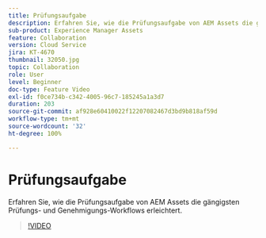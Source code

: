 ```yaml
---
title: Prüfungsaufgabe
description: Erfahren Sie, wie die Prüfungsaufgabe von AEM Assets die gängigsten Prüfungs- und Genehmigungs-Workflows erleichtert.
sub-product: Experience Manager Assets
feature: Collaboration
version: Cloud Service
jira: KT-4670
thumbnail: 32050.jpg
topic: Collaboration
role: User
level: Beginner
doc-type: Feature Video
exl-id: f0ce734b-c342-4005-96c7-185245a1a3d7
duration: 203
source-git-commit: af928e60410022f12207082467d3bd9b818af59d
workflow-type: tm+mt
source-wordcount: '32'
ht-degree: 100%

---
```


# Prüfungsaufgabe

Erfahren Sie, wie die Prüfungsaufgabe von AEM Assets die gängigsten Prüfungs- und Genehmigungs-Workflows erleichtert.

>[!VIDEO](https://video.tv.adobe.com/v/32050?quality=12&learn=on)
